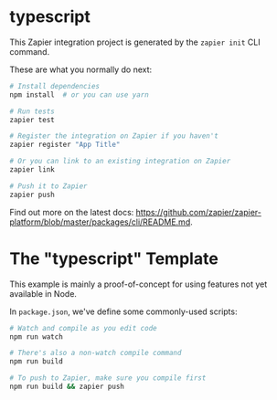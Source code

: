 # typescript

This Zapier integration project is generated by the `zapier init` CLI command.

These are what you normally do next:

```bash
# Install dependencies
npm install  # or you can use yarn

# Run tests
zapier test

# Register the integration on Zapier if you haven't
zapier register "App Title"

# Or you can link to an existing integration on Zapier
zapier link

# Push it to Zapier
zapier push
```

Find out more on the latest docs: https://github.com/zapier/zapier-platform/blob/master/packages/cli/README.md.

# The "typescript" Template

This example is mainly a proof-of-concept for using features not yet available
in Node.

In `package.json`, we've define some commonly-used scripts:

```bash
# Watch and compile as you edit code
npm run watch

# There's also a non-watch compile command
npm run build

# To push to Zapier, make sure you compile first
npm run build && zapier push
```
